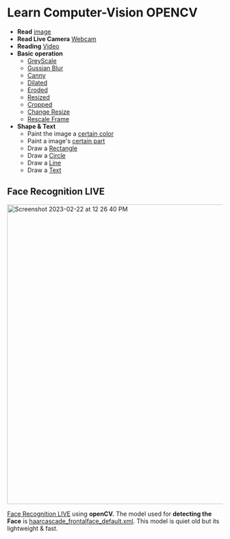 # Learn Computer-Vision OPENCV

- **Read** [image](https://github.com/akhilsharmaa/Learn-OpenCV/blob/main/read.py#L3)
- **Read Live Camera** [Webcam](https://github.com/akhilsharmaa/Learn-OpenCV/blob/main/read.py#L3)
- **Reading** [Video](https://github.com/akhilsharmaa/Learn-OpenCV/blob/main/read.py#L3)
- **Basic operation**
  - [GreyScale](https://github.com/akhilsharmaa/Learn-OpenCV/blob/main/basics.py#L7)
  - [Gussian Blur](https://github.com/akhilsharmaa/Learn-OpenCV/blob/main/basics.py#L11)
  - [Canny](https://github.com/akhilsharmaa/Learn-OpenCV/blob/main/basics.py#L11)
  - [Dilated](https://github.com/akhilsharmaa/Learn-OpenCV/blob/main/basics.py#L19)
  - [Eroded](https://github.com/akhilsharmaa/Learn-OpenCV/blob/main/basics.py#L23)
  - [Resized](https://github.com/akhilsharmaa/Learn-OpenCV/blob/main/basics.py#L28)  
  - [Cropped](https://github.com/akhilsharmaa/Learn-OpenCV/blob/main/basics.py#L33)    
  - [Change Resize](https://github.com/akhilsharmaa/Learn-OpenCV/blob/main/basics.py#L10)    
  - [Rescale Frame](https://github.com/akhilsharmaa/Learn-OpenCV/blob/main/basics.py#L3)    
- **Shape & Text**
  - Paint the image a [certain color](https://github.com/akhilsharmaa/Learn-OpenCV/blob/main/shapes%26text.py#L11)
  - Paint a image's [certain part](https://github.com/akhilsharmaa/Learn-OpenCV/blob/main/shapes%26text.py#L14)  
  - Draw a [Rectangle](https://github.com/akhilsharmaa/Learn-OpenCV/blob/main/shapes%26text.py#L19)
  - Draw a [Circle](https://github.com/akhilsharmaa/Learn-OpenCV/blob/main/shapes%26text.py#L23) 
  - Draw a [Line](https://github.com/akhilsharmaa/Learn-OpenCV/blob/main/shapes%26text.py#L27)    
  - Draw a [Text](https://github.com/akhilsharmaa/Learn-OpenCV/blob/main/shapes%26text.py#L32)
  
## Face Recognition LIVE 
<img width="699" alt="Screenshot 2023-02-22 at 12 26 40 PM" src="https://user-images.githubusercontent.com/74103314/220586493-bb065da6-e860-47fc-a1e7-942ff418b0b4.png">

[Face Recognition LIVE](https://github.com/akhilsharmaa/Learn-OpenCV/blob/main/faceDetectionLive.py) using **openCV.** 
The model used for **detecting the Face** is [haarcascade_frontalface_default.xml](https://github.com/akhilsharmaa/Learn-OpenCV/blob/main/resources/haarcascade_frontalface_default.xml). This model is quiet old but its lightweight & fast.

